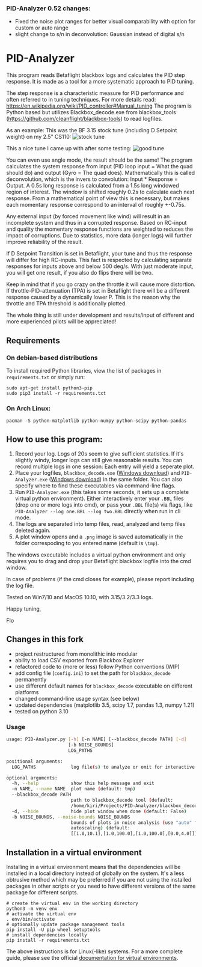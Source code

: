 
### PID-Analyzer 0.52 changes:
- Fixed the noise plot ranges for better visual comparability with option for custom or auto range
- slight change to s/n in deconvolution: Gaussian instead of digital s/n

# PID-Analyzer

This program reads Betaflight blackbox logs and calculates the PID step response. It is made as a tool for a more systematic approach to PID tuning.

The step response is a characteristic measure for PID performance and often referred to in tuning techniques.
For more details read: https://en.wikipedia.org/wiki/PID_controller#Manual_tuning 
The program is Python based but utilizes Blackbox_decode.exe from blackbox_tools (https://github.com/cleanflight/blackbox-tools) to read logfiles.

As an example: 
This was the BF 3.15 stock tune (including D Setpoint weight) on my 2.5" CS110: 
![stock tune](images/stock_tune.png)

This a nice tune I came up with after some testing: 
![good tune](images/good_tune.png)

You can even use angle mode, the result should be the same!
The program calculates the system response from input (PID loop input = What the quad should do) and output (Gyro = The quad does). 
Mathematically this is called deconvolution, which is the invers to convolution: Input * Response = Output. 
A 0.5s long response is calculated from a 1.5s long windowed region of interest. The window is shifted roughly 0.2s to calculate each next response. 
From a mathematical point of view this is necessary, but makes each momentary response correspond to an interval of roughly +-0.75s.
 
Any external input (by forced movement like wind) will result in an incomplete system and thus in a corrupted response. 
Based on RC-input and quality the momentary response functions are weighted to reduces the impact of corruptions. Due to statistics, more data (longer logs) will further improve reliability of the result. 

If D Setpoint Transition is set in Betaflight, your tune and thus the response will differ for high RC-inputs. 
This fact is respected by calculating separate responses for inputs above and below 500 deg/s. With just moderate input, you will get one result, if you also do flips there will be two.

Keep in mind that if you go crazy on the throttle it will cause more distortion.  If throttle-PID-attenuation (TPA) is set in Betaflight there will be a different response caused by a dynamically lower P. 
This is the reason why the throttle and TPA threshold is additionally plotted.

The whole thing is still under development and results/input of different and more experienced pilots will be appreciated!

## Requirements

### On debian-based distributions
To install required Python libraries, view the list of packages in `requirements.txt` or simply run:

```
sudo apt-get install python3-pip
sudo pip3 install -r requirements.txt
```

### On Arch Linux:
```
pacman -S python-matplotlib python-numpy python-scipy python-pandas
```

## How to use this program:
1. Record your log. Logs of 20s seem to give sufficient statistics. If it's slightly windy, longer logs can still give reasonable results. You can record multiple logs in one session: Each entry will yield a seperate plot.
2. Place your logfiles, `blackbox_decode.exe` ([Windows download](https://github.com/cleanflight/blackbox-tools/releases/download/v0.4.3/blackbox-tools-0.4.3-windows.zip)) and `PID-Analyzer.exe` ([Windows download](https://github.com/Plasmatree/PID-Analyzer/releases)) in the same folder. You can also specify where to find these executables via command-line flags.
3. Run `PID-Analyzer.exe` (this takes some seconds, it sets up a complete virtual python environment). Either interactively enter your `.BBL` files (drop one or more logs into cmd), or pass your `.BBL` file(s) via flags, like `PID-Analyzer --log one.BBL --log two.BBL` directly when run in cli mode.
4. The logs are separated into temp files, read, analyzed and temp files deleted again.
5. A plot window opens and a `.png` image is saved automatically in the folder correspoding to you entered name (default is `\tmp`).

The windows executable includes a virtual python environment and only requires you to drag and drop your Betaflight blackbox logfile into the cmd window.


In case of problems (if the cmd closes for example), please report including the log file.

Tested on Win7/10 and MacOS 10.10, with 3.15/3.2/3.3 logs.



Happy tuning,

Flo

## Changes in this fork

* project restructured from monolithic into modular
* ability to load CSV exported from Blackbox Explorer
* refactored code to (more or less) follow Python conventions (WIP)
* add config file (`config.ini`) to set the path for `blackbox_decode` permanently
* use different default names for `blackbox_decode` executable on different platforms
* changed command-line usage syntax (see below)
* updated dependencies (matplotlib 3.5, scipy 1.7, pandas 1.3, numpy 1.21)
* tested on python 3.10

### Usage

```bash
usage: PID-Analyzer.py [-h] [-n NAME] [--blackbox_decode PATH] [-d]
                       [-b NOISE_BOUNDS]
                       LOG_PATHS

positional arguments:
  LOG_PATHS             log file(s) to analyze or omit for interactive prompt

optional arguments:
  -h, --help            show this help message and exit
  -n NAME, --name NAME  plot name (default: tmp)
  --blackbox_decode PATH
                        path to blackbox_decode tool (default:
                        /home/kiri/Projects/PID-Analyzer/blackbox_decode)
  -d, --hide            hide plot window when done (default: False)
  -b NOISE_BOUNDS, --noise-bounds NOISE_BOUNDS
                        bounds of plots in noise analysis (use "auto" for
                        autoscaling) (default:
                        [[1.0,10.1],[1.0,100.0],[1.0,100.0],[0.0,4.0]])
```

## Installation in a virtual environment

Installing in a virtual environment means that the dependencies will be installed in a local directory instead of globally on the system. It's a less obtrusive method which may be preferred if you are not using the installed packages in other scripts or you need to have different versions of the same package for different scripts.

```
# create the virtual env in the working directory
python3 -m venv env
# activate the virtual env
. env/bin/activate
# optionally update package management tools
pip install -U pip wheel setuptools
# install dependencies locally
pip install -r requirements.txt
```

The above instructions is for Linux(-like) systems. For a more complete guide, please see the official [documentation for virtual environments](https://docs.python.org/3/library/venv.html).

